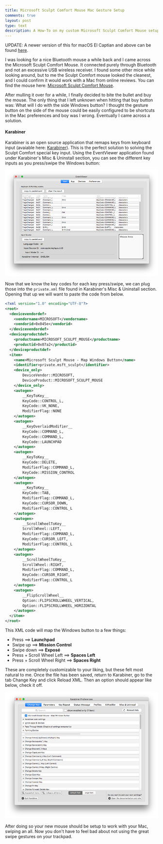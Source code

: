 ```yaml
---
title: Microsoft Sculpt Comfort Mouse Mac Gesture Setup
comments: true
layout: post
type: text
description: A How-To on my custom Microsoft Sculpt Comfort Mouse setup for Macs using Karabiner.
---
```


UPDATE: A newer version of this for macOS El Captian and above can be found [here](http://www.drewdunne.com/2018/01/15/microsoft-sculpt-comfort-mouse-macOS-gesture-setup-(updated).html).

I was looking for a nice Bluetooth mouse a while back and I came across the Microsoft Sculpt Comfort Mouse. It connected purely through Bluetooth and not an excessive USB wireless receiver. I found some other mice while looking around, but to me the Sculpt Comfort mouse looked the cleanest, and I could confirm it would work with a Mac from online reviews. You can find the mouse here: [Microsoft Sculpt Comfort Mouse](https://www.microsoft.com/accessories/en-us/products/mice/sculpt-comfort-mouse/h3s-00003).

After mulling it over for a while, I finally decided to bite the bullet and buy the mouse. The only thing that I left unknown when hitting that buy button was: What will I do with the side Windows button? I thought the gesture button on the side of the mouse could be easily configured to be shortcuts in the Mac preferences and boy was I wrong. Eventually I came across a solution. 

#### Karabiner
Karabiner is an open source application that remaps keys from keyboard input (avaiable here: [Karabiner](https://github.com/tekezo/Karabiner)). This is the perfect solution to solving the Sculpt Comfort special key input. Using the EventViewer application found under Karabiner's Misc & Uninstall section, you can see the different key inputs as you press/swipe the Windows button: 

![](/img/msmouse/eventviewer.png)

Now that we know the key codes for each key press/swipe, we can plug those into the `private.xml` file found in Karabiner's Misc & Uninstall section. Opening that up we will want to paste the code from below. 

```xml
<?xml version="1.0" encoding="UTF-8"?>
<root>
  <devicevendordef>
    <vendorname>MICROSOFT</vendorname>
    <vendorid>0x045e</vendorid>
  </devicevendordef>
  <deviceproductdef>
    <productname>MICROSOFT_SCULPT_MOUSE</productname>
    <productid>0x07a2</productid>
  </deviceproductdef>
  <item>
    <name>Microsoft Sculpt Mouse - Map Windows Button</name>
    <identifier>private.msft_sculpt</identifier>
    <device_only>
        DeviceVendor::MICROSOFT, 
        DeviceProduct::MICROSOFT_SCULPT_MOUSE
    </device_only>
    <autogen>
        __KeyToKey__
        KeyCode::CONTROL_L,
        KeyCode::VK_NONE,
        ModifierFlag::NONE
    </autogen>
    <autogen>
        __KeyOverlaidModifier__
        KeyCode::COMMAND_L,
        KeyCode::COMMAND_L,
        KeyCode::LAUNCHPAD
    </autogen>
    <autogen>
        __KeyToKey__
        KeyCode::DELETE,
        ModifierFlag::COMMAND_L,
        KeyCode::MISSION_CONTROL
    </autogen>
    <autogen>
        __KeyToKey__
        KeyCode::TAB,
        ModifierFlag::COMMAND_L,
        KeyCode::CURSOR_DOWN,
        ModifierFlag::CONTROL_L
    </autogen>
    <autogen>
        __ScrollWheelToKey__
        ScrollWheel::LEFT,
        ModifierFlag::COMMAND_L,
        KeyCode::CURSOR_LEFT,
        ModifierFlag::CONTROL_L
    </autogen>
    <autogen>
        __ScrollWheelToKey__
        ScrollWheel::RIGHT,
        ModifierFlag::COMMAND_L,
        KeyCode::CURSOR_RIGHT,
        ModifierFlag::CONTROL_L
    </autogen>
    <autogen>
        __FlipScrollWheel__
        Option::FLIPSCROLLWHEEL_VERTICAL,
        Option::FLIPSCROLLWHEEL_HORIZONTAL
    </autogen>
  </item>
</root>
```

This XML code will map the Windows button to a few things: 

- Press ==> **Launchpad**
- Swipe up ==> **Mission Control**
- Swipe down ==> **Exposé**
- Press + Scroll Wheel Left ==> **Spaces Left**
- Press + Scroll Wheel Right ==> **Spaces Right**

These are completely customizable to your liking, but these felt most natural to me. Once the file has been saved, return to Karabiner, go to the tab Change Key and click Reload XML. Then an option should appear like below, check it off. 

![](/img/msmouse/changekey.png)

After doing so your new mouse should be setup to work with your Mac, swiping an all. Now you don't have to feel bad about not using the great swipe gestures on your trackpad. 